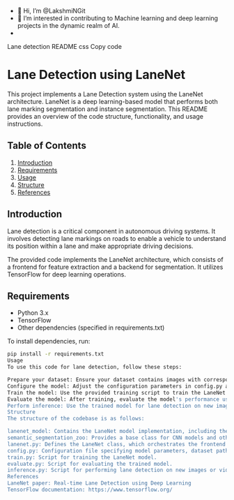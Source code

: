 - 👋 Hi, I’m @LakshmiNGit
- 👀 I’m interested in contributing to Machine learning and deep learning projects in the dynamic realm of AI.
- 

<!---
LakshmiNGit/LakshmiNGit is a ✨ special ✨ repository because its `README.md` (this file) appears on your GitHub profile.
You can click the Preview link to take a look at your changes.
--->
Lane detection README
css
Copy code
# Lane Detection using LaneNet

This project implements a Lane Detection system using the LaneNet architecture. LaneNet is a deep learning-based model that performs both lane marking segmentation and instance segmentation. This README provides an overview of the code structure, functionality, and usage instructions.

## Table of Contents
1. [Introduction](#introduction)
2. [Requirements](#requirements)
3. [Usage](#usage)
4. [Structure](#structure)
5. [References](#references)

## Introduction
Lane detection is a critical component in autonomous driving systems. It involves detecting lane markings on roads to enable a vehicle to understand its position within a lane and make appropriate driving decisions.

The provided code implements the LaneNet architecture, which consists of a frontend for feature extraction and a backend for segmentation. It utilizes TensorFlow for deep learning operations.

## Requirements
- Python 3.x
- TensorFlow
- Other dependencies (specified in requirements.txt)

To install dependencies, run:
```bash
pip install -r requirements.txt
Usage
To use this code for lane detection, follow these steps:

Prepare your dataset: Ensure your dataset contains images with corresponding binary and instance segmentation labels for lane markings.
Configure the model: Adjust the configuration parameters in config.py according to your requirements, such as paths to datasets, training parameters, etc.
Train the model: Use the provided training script to train the LaneNet model on your dataset.
Evaluate the model: After training, evaluate the model's performance using the evaluation script.
Perform inference: Use the trained model for lane detection on new images or videos by running the inference script.
Structure
The structure of the codebase is as follows:

lanenet_model: Contains the LaneNet model implementation, including the frontend and backend components.
semantic_segmentation_zoo: Provides a base class for CNN models and other utility functions.
lanenet.py: Defines the LaneNet class, which orchestrates the frontend and backend processes.
config.py: Configuration file specifying model parameters, dataset paths, etc.
train.py: Script for training the LaneNet model.
evaluate.py: Script for evaluating the trained model.
inference.py: Script for performing lane detection on new images or videos.
References
LaneNet paper: Real-time Lane Detection using Deep Learning
TensorFlow documentation: https://www.tensorflow.org/

